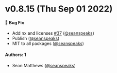 # v0.8.15 (Thu Sep 01 2022)

#### 🐛 Bug Fix

- Add nx and licenses [#37](https://github.com/friggframework/frigg/pull/37) ([@seanspeaks](https://github.com/seanspeaks))
- Publish ([@seanspeaks](https://github.com/seanspeaks))
- MIT to all packages ([@seanspeaks](https://github.com/seanspeaks))

#### Authors: 1

- Sean Matthews ([@seanspeaks](https://github.com/seanspeaks))
